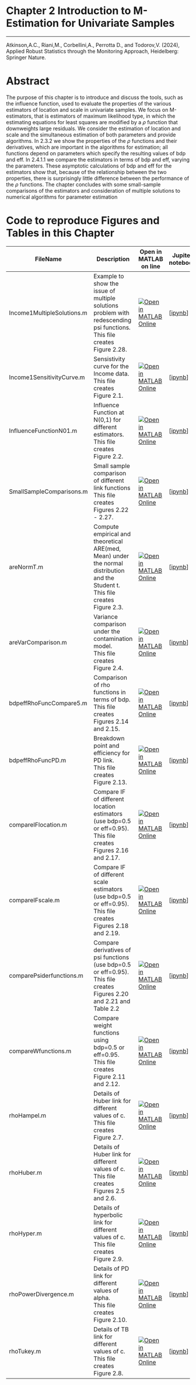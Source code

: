 # Chapter 2 Introduction to M-Estimation for Univariate Samples


---
Atkinson,A.C., Riani,M., Corbellini,A., Perrotta D., and Todorov,V. (2024), Applied Robust Statistics through the Monitoring Approach, Heidelberg: Springer Nature.

# Abstract
 
 The purpose of this chapter is to introduce and discuss the tools, such as the influence function, used to evaluate the properties of the various estimators of location and scale in univariate samples. We focus on M-estimators, that is estimators of maximum  likelihood type, in which the estimating equations for least squares are modified by a $\rho$ function that downweights large residuals. We consider the estimation of location and scale and the simultaneous estimation of both parameters and provide algorithms.  In 2.3.2  we show the properties of the $\rho$ functions and their derivatives, which are important in the algorithms for estimation; all functions depend on parameters which specify the resulting values of bdp and eff. In 2.4.1.1  we compare the estimators in terms of bdp and eff, varying the parameters. These asymptotic calculations of bdp and eff for the estimators show that, because of the relationship between the two properties, there is surprisingly little difference between the performance of the $\rho$ functions. The chapter concludes with some small-sample comparisons of the estimators and consideration of multiple solutions to numerical algorithms for parameter estimation

# Code to reproduce Figures and Tables in this Chapter




| FileName | Description | Open in MATLAB on line | Jupiter notebook |  |---|---|---|---|  |Income1MultipleSolutions.m|Example to show the issue of multiple solutions problem with redescending psi functions.<br/> This file creates Figure 2.28.|[![Open in MATLAB Online](https://www.mathworks.com/images/responsive/global/open-in-matlab-online.svg)](https://matlab.mathworks.com/open/github/v1?repo=UniprJRC/FigMonitoringBook&file=cap2//Income1MultipleSolutions.m)| [[ipynb](Income1MultipleSolutions.ipynb)]|Income1SensitivityCurve.m|Sensistivity curve for the Income data.<br/> This file creates Figure 2.1.|[![Open in MATLAB Online](https://www.mathworks.com/images/responsive/global/open-in-matlab-online.svg)](https://matlab.mathworks.com/open/github/v1?repo=UniprJRC/FigMonitoringBook&file=cap2//Income1SensitivityCurve.m)| [[ipynb](Income1SensitivityCurve.ipynb)]|InfluenceFunctionN01.m|Influence Function at N(0,1) for different estimators.<br/> This file creates Figure 2.2.|[![Open in MATLAB Online](https://www.mathworks.com/images/responsive/global/open-in-matlab-online.svg)](https://matlab.mathworks.com/open/github/v1?repo=UniprJRC/FigMonitoringBook&file=cap2//InfluenceFunctionN01.m)| [[ipynb](InfluenceFunctionN01.ipynb)]|SmallSampleComparisons.m|Small sample comparison of different link functions<br/> This file creates Figures 2.22 - 2.27.|[![Open in MATLAB Online](https://www.mathworks.com/images/responsive/global/open-in-matlab-online.svg)](https://matlab.mathworks.com/open/github/v1?repo=UniprJRC/FigMonitoringBook&file=cap2//SmallSampleComparisons.m)| [[ipynb](SmallSampleComparisons.ipynb)]|areNormT.m|Compute empirical and theoretical ARE(med, Mean) under the normal distribution and the Student t.<br/> This file creates Figure 2.3.|[![Open in MATLAB Online](https://www.mathworks.com/images/responsive/global/open-in-matlab-online.svg)](https://matlab.mathworks.com/open/github/v1?repo=UniprJRC/FigMonitoringBook&file=cap2//areNormT.m)| [[ipynb](areNormT.ipynb)]|areVarComparison.m|Variance comparison under the contamination model.<br/> This file creates Figure 2.4.|[![Open in MATLAB Online](https://www.mathworks.com/images/responsive/global/open-in-matlab-online.svg)](https://matlab.mathworks.com/open/github/v1?repo=UniprJRC/FigMonitoringBook&file=cap2//areVarComparison.m)| [[ipynb](areVarComparison.ipynb)]|bdpeffRhoFuncCompare5.m|Comparison of rho functions in terms of bdp.<br/> This file creates Figures 2.14 and 2.15.|[![Open in MATLAB Online](https://www.mathworks.com/images/responsive/global/open-in-matlab-online.svg)](https://matlab.mathworks.com/open/github/v1?repo=UniprJRC/FigMonitoringBook&file=cap2//bdpeffRhoFuncCompare5.m)| [[ipynb](bdpeffRhoFuncCompare5.ipynb)]|bdpeffRhoFuncPD.m|Breakdown point and efficiency for PD link.<br/> This file creates Figure 2.13.|[![Open in MATLAB Online](https://www.mathworks.com/images/responsive/global/open-in-matlab-online.svg)](https://matlab.mathworks.com/open/github/v1?repo=UniprJRC/FigMonitoringBook&file=cap2//bdpeffRhoFuncPD.m)| [[ipynb](bdpeffRhoFuncPD.ipynb)]|compareIFlocation.m|Compare IF of different location estimators (use bdp=0.5 or eff=0.95).<br/> This file creates Figures 2.16 and 2.17.|[![Open in MATLAB Online](https://www.mathworks.com/images/responsive/global/open-in-matlab-online.svg)](https://matlab.mathworks.com/open/github/v1?repo=UniprJRC/FigMonitoringBook&file=cap2//compareIFlocation.m)| [[ipynb](compareIFlocation.ipynb)]|compareIFscale.m|Compare IF of different scale estimators (use bdp=0.5 or eff=0.95).<br/> This file creates Figures 2.18 and 2.19.|[![Open in MATLAB Online](https://www.mathworks.com/images/responsive/global/open-in-matlab-online.svg)](https://matlab.mathworks.com/open/github/v1?repo=UniprJRC/FigMonitoringBook&file=cap2//compareIFscale.m)| [[ipynb](compareIFscale.ipynb)]|comparePsiderfunctions.m|Compare derivatives of psi functions (use bdp=0.5 or eff=0.95).<br/> This file creates Figures 2.20 and 2.21 and Table 2.2|[![Open in MATLAB Online](https://www.mathworks.com/images/responsive/global/open-in-matlab-online.svg)](https://matlab.mathworks.com/open/github/v1?repo=UniprJRC/FigMonitoringBook&file=cap2//comparePsiderfunctions.m)| [[ipynb](comparePsiderfunctions.ipynb)]|compareWfunctions.m|Compare weight functions using bdp=0.5 or eff=0.95.<br/> This file creates Figure 2.11 and 2.12.|[![Open in MATLAB Online](https://www.mathworks.com/images/responsive/global/open-in-matlab-online.svg)](https://matlab.mathworks.com/open/github/v1?repo=UniprJRC/FigMonitoringBook&file=cap2//compareWfunctions.m)| [[ipynb](compareWfunctions.ipynb)]|rhoHampel.m|Details of Huber link for different values of c.<br/> This file creates Figure 2.7.|[![Open in MATLAB Online](https://www.mathworks.com/images/responsive/global/open-in-matlab-online.svg)](https://matlab.mathworks.com/open/github/v1?repo=UniprJRC/FigMonitoringBook&file=cap2//rhoHampel.m)| [[ipynb](rhoHampel.ipynb)]|rhoHuber.m|Details of Huber link for different values of c.<br/> This file creates Figures 2.5 and 2.6.|[![Open in MATLAB Online](https://www.mathworks.com/images/responsive/global/open-in-matlab-online.svg)](https://matlab.mathworks.com/open/github/v1?repo=UniprJRC/FigMonitoringBook&file=cap2//rhoHuber.m)| [[ipynb](rhoHuber.ipynb)]|rhoHyper.m|Details of hyperbolic link for different values of c.<br/> This file creates Figure 2.9.|[![Open in MATLAB Online](https://www.mathworks.com/images/responsive/global/open-in-matlab-online.svg)](https://matlab.mathworks.com/open/github/v1?repo=UniprJRC/FigMonitoringBook&file=cap2//rhoHyper.m)| [[ipynb](rhoHyper.ipynb)]|rhoPowerDivergence.m|Details of PD link for different values of alpha.<br/> This file creates Figure 2.10.|[![Open in MATLAB Online](https://www.mathworks.com/images/responsive/global/open-in-matlab-online.svg)](https://matlab.mathworks.com/open/github/v1?repo=UniprJRC/FigMonitoringBook&file=cap2//rhoPowerDivergence.m)| [[ipynb](rhoPowerDivergence.ipynb)]|rhoTukey.m|Details of TB link for different values of c.<br/> This file creates Figure 2.8.|[![Open in MATLAB Online](https://www.mathworks.com/images/responsive/global/open-in-matlab-online.svg)](https://matlab.mathworks.com/open/github/v1?repo=UniprJRC/FigMonitoringBook&file=cap2//rhoTukey.m)| [[ipynb](rhoTukey.ipynb)]